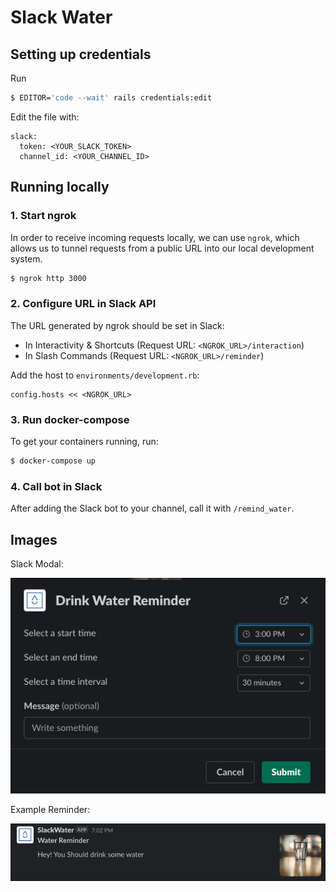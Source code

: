 # Slack Water

## Setting up credentials
Run
```sh
$ EDITOR='code --wait' rails credentials:edit
```

Edit the file with:
```
slack:
  token: <YOUR_SLACK_TOKEN>
  channel_id: <YOUR_CHANNEL_ID>
```

## Running locally
### 1. Start ngrok
In order to receive incoming requests locally, we can use `ngrok`, which allows us to tunnel requests from a public URL into our local development system.
```sh
$ ngrok http 3000
```

### 2. Configure URL in Slack API
The URL generated by ngrok should be set in Slack:
- In Interactivity & Shortcuts (Request URL: `<NGROK_URL>/interaction`)
- In Slash Commands (Request URL: `<NGROK_URL>/reminder`)

Add the host to `environments/development.rb`:
```
config.hosts << <NGROK_URL>
```

### 3. Run docker-compose
To get your containers running, run:
```sh
$ docker-compose up
```

### 4. Call bot in Slack
After adding the Slack bot to your channel, call it with `/remind_water`.

## Images
Slack Modal:

![modal](app/assets/images/modal.png)

Example Reminder:

![reminder](app/assets/images/reminder.png)
